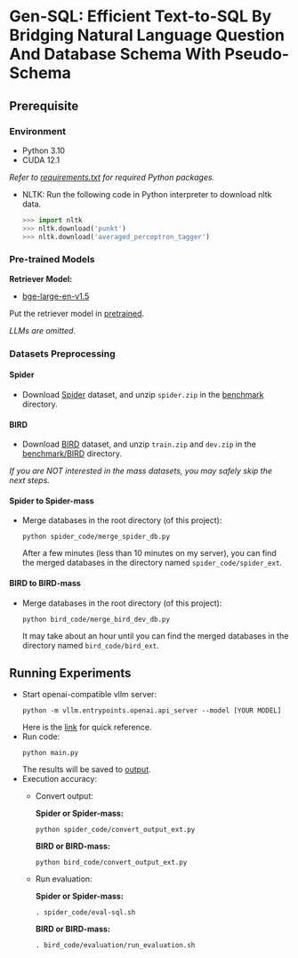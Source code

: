 # Gen-SQL: Efficient Text-to-SQL By Bridging Natural Language Question And Database Schema With Pseudo-Schema

## Prerequisite

### Environment
- Python 3.10
- CUDA 12.1

*Refer to [requirements.txt](requirements.txt) for required Python packages.*

- NLTK: Run the following code in Python interpreter to download nltk data.
  ```python
  >>> import nltk
  >>> nltk.download('punkt')
  >>> nltk.download('averaged_perceptron_tagger')
  ```

### Pre-trained Models

**Retriever Model:**
- [bge-large-en-v1.5](https://huggingface.co/BAAI/bge-large-en-v1.5)

Put the retriever model in [pretrained](pretrained).

*LLMs are omitted.*

### Datasets Preprocessing

#### Spider
- Download [Spider](https://yale-lily.github.io/spider) dataset, and unzip `spider.zip` in the [benchmark](benchmark) directory.

#### BIRD
- Download [BIRD](https://bird-bench.github.io/) dataset, and unzip `train.zip` and `dev.zip` in the [benchmark/BIRD](benchmark/BIRD) directory.

*If you are NOT interested in the mass datasets, you may safely skip the next steps.*

#### Spider to Spider-mass
- Merge databases in the root directory (of this project):
  ```shell
  python spider_code/merge_spider_db.py
  ```
  After a few minutes (less than 10 minutes on my server), you can find the merged databases in the directory named `spider_code/spider_ext`.

#### BIRD to BIRD-mass
- Merge databases in the root directory (of this project):
  ```shell
  python bird_code/merge_bird_dev_db.py
  ```
  It may take about an hour until you can find the merged databases in the directory named `bird_code/bird_ext`.

## Running Experiments

- Start openai-compatible vllm server:
  ```shell
  python -m vllm.entrypoints.openai.api_server --model [YOUR MODEL]
  ```
  Here is the [link](https://docs.vllm.ai/en/latest/getting_started/quickstart.html#openai-compatible-server) for quick reference.
- Run code:
  ```shell
  python main.py
  ```
  The results will be saved to [output](output).
- Execution accuracy:
  - Convert output:
    
    **Spider or Spider-mass:**
    ```shell
    python spider_code/convert_output_ext.py
    ```
    **BIRD or BIRD-mass:**
    ```shell
    python bird_code/convert_output_ext.py
    ```
  - Run evaluation:
    
    **Spider or Spider-mass:**
    ```shell
    . spider_code/eval-sql.sh
    ```
    **BIRD or BIRD-mass:**
    ```shell
    . bird_code/evaluation/run_evaluation.sh
    ```
